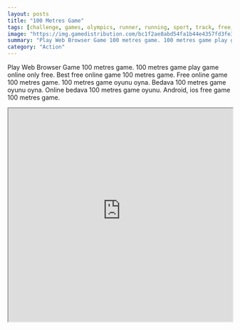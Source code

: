 ```yaml
---
layout: posts
title: "100 Metres Game"
tags: [challenge, games, olympics, runner, running, sport, track, free, online, games, oyna, game, free, games, play, play, games]
image: "https://img.gamedistribution.com/bc1f2ae8abd54fa1b44e4357fd3fe323.jpg"
summary: "Play Web Browser Game 100 metres game. 100 metres game play game online only free. Best free online game 100 metres game. Free online game 100 metres game. 100 metres game oyunu oyna. Bedava 100 metres game oyunu oyna. Online bedava 100 metres game oyunu. Android, ios free game 100 metres game."
category: "Action"
---
```


Play Web Browser Game 100 metres game. 100 metres game play game online only free. Best free online game 100 metres game. Free online game 100 metres game. 100 metres game oyunu oyna. Bedava 100 metres game oyunu oyna. Online bedava 100 metres game oyunu. Android, ios free game 100 metres game.

<iframe width="100%" height="480px;" src="https://html5.gamedistribution.com/bc1f2ae8abd54fa1b44e4357fd3fe323/"></iframe>